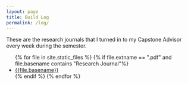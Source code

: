 ```yaml
---
layout: page
title: Build Log
permalink: /log/
---
```


These are the research journals that I turned in to my Capstone Advisor every week during the semester.
<ul>
	{% for file in site.static_files %}
			{% if file.extname == ".pdf" and file.basename contains "Research Journal"%}
				<li>
					<a href="{{site.baseurl}}{{ file.path }}"> {{file.basename}} </a>
				</li>
			{% endif %}
	{% endfor %}
</ul>